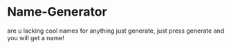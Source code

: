 # Name-Generator
are u lacking cool names for anything just generate, just press generate and you will get a name!
